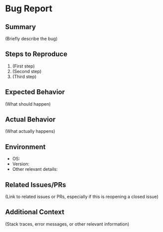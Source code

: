 # Bug Report

## Summary

(Briefly describe the bug)

## Steps to Reproduce

1. (First step)
2. (Second step)
3. (Third step)

## Expected Behavior

(What should happen)

## Actual Behavior

(What actually happens)

## Environment

- OS:
- Version:
- Other relevant details:

## Related Issues/PRs

(Link to related issues or PRs, especially if this is reopening a closed issue)

## Additional Context

(Stack traces, error messages, or other relevant information)

